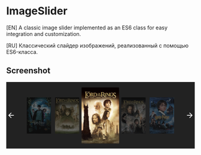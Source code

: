 # ImageSlider
[EN] A classic image slider implemented as an ES6 class for easy integration and customization.

[RU] Классический слайдер изображений, реализованный с помощью ES6-класса.

## Screenshot
<img src="./public/screenshot.png" alt="Image Slider" width="1000"/>
